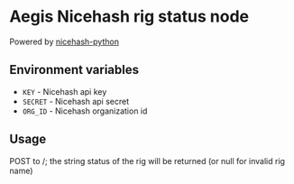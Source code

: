 # Aegis Nicehash rig status node

Powered by [nicehash-python](https://github.com/skeetzo/nicehash-python)

## Environment variables
* `KEY` - Nicehash api key
* `SECRET` - Nicehash api secret
* `ORG_ID` - Nicehash organization id

## Usage
POST to /<rigNameHere>; the string status of the rig will be returned (or null for invalid rig name)
